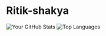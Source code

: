 # Ritik-shakya
![Your GitHub Stats](https://github-readme-stats.vercel.app/api?username=Ritik-shakya07&show_icons=true&theme=dark)
![Top Languages](https://github-readme-stats.vercel.app/api/top-langs/?username=Ritik-shakya07&layout=compact&theme=dark)
